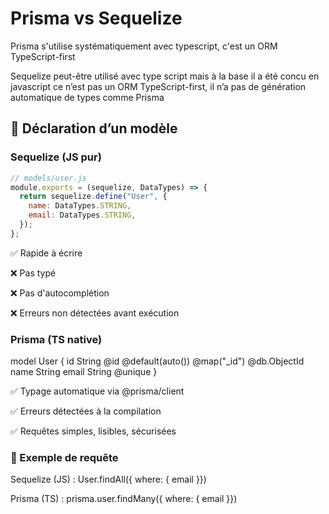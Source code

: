 # Prisma vs Sequelize

Prisma s'utilise systématiquement avec typescript, c'est un ORM TypeScript-first

Sequelize peut-être utilisé avec type script mais à la base il a été concu en javascript ce n’est pas un ORM TypeScript-first, il n’a pas de génération automatique de types comme Prisma

## 🧱 Déclaration d’un modèle

### Sequelize (JS pur)

```js
// models/user.js
module.exports = (sequelize, DataTypes) => {
  return sequelize.define("User", {
    name: DataTypes.STRING,
    email: DataTypes.STRING,
  });
};
```

✅ Rapide à écrire

❌ Pas typé

❌ Pas d'autocomplétion

❌ Erreurs non détectées avant exécution

### Prisma (TS native)

model User {
id String @id @default(auto()) @map("\_id") @db.ObjectId
name String
email String @unique
}

✅ Typage automatique via @prisma/client

✅ Erreurs détectées à la compilation

✅ Requêtes simples, lisibles, sécurisées

### 🔁 Exemple de requête

Sequelize (JS) : User.findAll({ where: { email }})

Prisma (TS) : prisma.user.findMany({ where: { email }})
